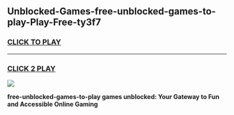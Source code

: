 
## Unblocked-Games-free-unblocked-games-to-play-Play-Free-ty3f7
<h3>
<a href="https://premium76.site?title=free-unblocked-games-to-play&ref=23A">CLICK TO PLAY</a></h3>
<hr>

<h3>
<a href="https://premium76.site?title=free-unblocked-games-to-play&ref=23A">CLICK 2 PLAY</a>
  
</h3>

<a href="https://premium76.site?title=free-unblocked-games-to-play&ref=23A"><img src="https://clearcache.store/games.png"></a>


**free-unblocked-games-to-play games unblocked: Your Gateway to Fun and Accessible Online Gaming**
